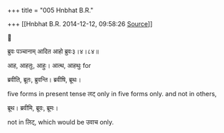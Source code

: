+++
title = "005 Hnbhat B.R."

+++
[[Hnbhat B.R.	2014-12-12, 09:58:26 [Source](https://groups.google.com/g/samskrita/c/lEt9KuGkQ3w)]]





ब्रुवः पञ्चानाम् आदित आहो ब्रुवः३।४।८४॥  

  

आह, आहतुः, आहुः। आत्थ, आहथुः for  

ब्रवीति, ब्रूतः, ब्रुवन्ति। ब्रवीषि, ब्रूथः।  

  

five forms in present tense लट् only in five forms only. and not in others,

  

ब्रूथ। ब्रवीमि, ब्रूवः, ब्रूमः।  

  

not in लिट्, which would be उवाच only.

  

  

  

  

